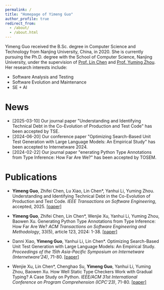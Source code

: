 ```yaml
---
permalink: /
title: "Homepage of Yimeng Guo"
author_profile: true
redirect_from: 
  - /about/
  - /about.html
---
```


Yimeng Guo received the B.Sc. degree in Computer Science and Technology from Nanjing University, China, in 2020. She is currently pursuing the Ph.D. degree with the School of Computer Science, Nanjing University, under the supervision of [Prof. Lin Chen](https://cs.nju.edu.cn/chenlin/) and [Prof. Yuming Zhou](https://cs.nju.edu.cn/zhouyuming/index.htm). 
Her research interests include:
- Software Analysis and Testing
- Software Evolution and Maintenance
- SE + AI

News
======
- \[2025-03-10\] Our journal paper "Understanding and Identifying Technical Debt in the Co-Evolution of Production and Test Code" has been accepted by TSE.
- \[2024-06-20\] Our conference paper "Optimizing Search-Based Unit Test Generation with Large Language Models: An Empirical Study" has been accepted to Internetware 2024.
- \[2024-02-22\] Our journal paper "enerating Python Type Annotations from Type Inference: How Far Are We?" has been accepted by TOSEM.

Publications
======
- **Yimeng Guo**, Zhifei Chen, Lu Xiao, Lin Chen\*, Yanhui Li, Yuming Zhou. Understanding and Identifying Technical Debt in the Co-Evolution of Production and Test Code. *IEEE Transactions on Software Engineering*, accepted, 2025. [\[paper\]](https://ieeexplore.ieee.org/document/10934744)

- **Yimeng Guo**, Zhifei Chen, Lin Chen\*, Wenjie Xu, Yanhui Li, Yuming Zhou, Baowen Xu. Generating Python Type Annotations from Type Inference: How Far Are We? *ACM Transactions on Software Engineering and Methodology*, 33(5), article 123, 2024: 1-38. [\[paper\]](https://dl.acm.org/doi/abs/10.1145/3652153)

- Danni Xiao, **Yimeng Guo**, Yanhui Li, Lin Chen*. Optimizing Search-Based Unit Test Generation with Large Language Models: An Empirical Study. *Proceedings of the 15th Asia-Pacific Symposium on Internetware (Internetware'24)*, 71-80. [\[paper\]](https://dl.acm.org/doi/abs/10.1145/3671016.3674813)

- Wenjie Xu, Lin Chen\*, Chenghao Su, **Yimeng Guo**, Yanhui Li, Yuming Zhou, Baowen Xu. How Well Static Type Checkers Work with Gradual Typing? A Case Study on Python. *IEEE/ACM 31st International Conference on Program Comprehension (ICPC'23)*, 71-80. [\[paper\]](https://ieeexplore.ieee.org/abstract/document/10173949)
